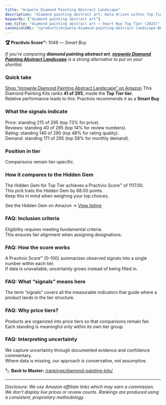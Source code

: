 ```yaml
---
title: "mrpwnle Diamond Painting Abstract Landscape"
description: "diamond painting abstract art: Data-driven within Top Tier ranking using the Practivio Score™. Positioned by quality, value, demand, findability, momentum."
keywords: ["diamond painting abstract art"]
seo_title: "diamond painting abstract art — Smart Buy Top Tier (2025)"
canonicalURL: "/products/mrpwnle-diamond-painting-abstract-landscape-B0DZT2QH7N/"
---
```


**🏆 Practivio Score™:** 1049 — _Smart Buy_


*If you're comparing **diamond painting abstract art**, **[mrpwnle Diamond Painting Abstract Landscape](https://www.amazon.com/dp/B0DZT2QH7N?tag=practivio-20)** is a strong alternative to put on your shortlist.*
### Quick take
[Shop “mrpwnle Diamond Painting Abstract Landscape” on Amazon](https://www.amazon.com/dp/B0DZT2QH7N?tag=practivio-20)
This Diamond Painting Kits ranks **41 of 295**, inside the **Top Tier tier**.  
Relative performance leads to this: Practivio recommends it as a **Smart Buy**.

### What the signals indicate
Price: standing 215 of 295 (top 73% for price).  
Reviews: standing 40 of 295 (top 14% for review numbers).  
Rating: standing 140 of 295 (top 48% for rating quality).  
Demand: standing 171 of 295 (top 58% for monthly demand).

### Position in tier
Comparisons remain tier-specific.

### How it compares to the Hidden Gem
The Hidden Gem for Top Tier achieves a Practivio Score™ of 1117.00.  
This pick trails the Hidden Gem by 68.00 points.  
Keep this in mind when weighing your top choices.  

See the Hidden Gem on Amazon → [View listing](https://www.amazon.com/dp/B088K3FQ7W?tag=practivio-20)

### FAQ: Inclusion criteria
Eligibility requires meeting fundamental criteria.  
This ensures fair alignment when assigning designations.

### FAQ: How the score works
A Practivio Score™ (0–100) summarizes observed signals into a single number within each tier.  
If data is unavailable, uncertainty grows instead of being filled in.

### FAQ: What “signals” means here
The term “signals” covers all the measurable indicators that guide where a product lands in the tier structure.

### FAQ: Why price tiers?
Products are organized into price tiers so that comparisons remain fair.  
Each standing is meaningful only within its own tier group.

### FAQ: Interpreting uncertainty
We capture uncertainty through documented evidence and confidence commentary.  
Where data is missing, our approach is conservative, not assumptive.


🏷️ **Back to Master:** [/rankings/diamond-painting-kits/](/rankings/diamond-painting-kits/)

---
_Disclosure: We use Amazon affiliate links which may earn a commission. We don’t display live prices or review counts. Rankings are produced using a consistent, proprietary methodology._
